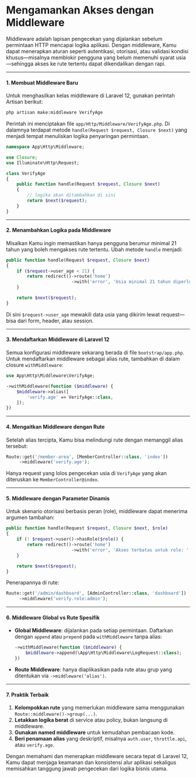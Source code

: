 # Mengamankan Akses dengan Middleware

Middleware adalah lapisan pengecekan yang dijalankan sebelum permintaan HTTP mencapai logika aplikasi. Dengan middleware, Kamu dapat menerapkan aturan seperti autentikasi, otorisasi, atau validasi kondisi khusus—misalnya memblokir pengguna yang belum memenuhi syarat usia—sehingga akses ke rute tertentu dapat dikendalikan dengan rapi.

***

#### 1. Membuat Middleware Baru

Untuk menghasilkan kelas middleware di Laravel 12, gunakan perintah Artisan berikut:

```bash
php artisan make:middleware VerifyAge
```

Perintah ini menciptakan file `app/Http/Middleware/VerifyAge.php`. Di dalamnya terdapat metode `handle(Request $request, Closure $next)` yang menjadi tempat menuliskan logika penyaringan permintaan.

```php
namespace App\Http\Middleware;

use Closure;
use Illuminate\Http\Request;

class VerifyAge
{
    public function handle(Request $request, Closure $next)
    {
        // logika akan ditambahkan di sini
        return $next($request);
    }
}
```

***

#### 2. Menambahkan Logika pada Middleware

Misalkan Kamu ingin memastikan hanya pengguna berumur minimal 21 tahun yang boleh mengakses rute tertentu. Ubah metode `handle` menjadi:

```php
public function handle(Request $request, Closure $next)
{
    if ($request->user_age < 21) {
        return redirect()->route('home')
                         ->with('error', 'Usia minimal 21 tahun diperlukan');
    }

    return $next($request);
}
```

Di sini `$request->user_age` mewakili data usia yang dikirim lewat request—bisa dari form, header, atau session.

***

#### 3. Mendaftarkan Middleware di Laravel 12

Semua konfigurasi middleware sekarang berada di file `bootstrap/app.php`. Untuk mendaftarkan middleware sebagai alias rute, tambahkan di dalam closure `withMiddleware`:

```php
use App\Http\Middleware\VerifyAge;

->withMiddleware(function ($middleware) {
    $middleware->alias([
        'verify.age' => VerifyAge::class,
    ]);
})
```

***

#### 4. Mengaitkan Middleware dengan Rute

Setelah alias tercipta, Kamu bisa melindungi rute dengan memanggil alias tersebut:

```php
Route::get('/member-area', [MemberController::class, 'index'])
     ->middleware('verify.age');
```

Hanya request yang lolos pengecekan usia di `VerifyAge` yang akan diteruskan ke `MemberController@index`.

***

#### 5. Middleware dengan Parameter Dinamis

Untuk skenario otorisasi berbasis peran (role), middleware dapat menerima argumen tambahan:

```php
public function handle(Request $request, Closure $next, $role)
{
    if (! $request->user()->hasRole($role)) {
        return redirect()->route('home')
                         ->with('error', 'Akses terbatas untuk role: '.$role);
    }

    return $next($request);
}
```

Penerapannya di rute:

```php
Route::get('/admin/dashboard', [AdminController::class, 'dashboard'])
     ->middleware('verify.role:admin');
```

***

#### 6. Middleware Global vs Rute Spesifik

*   **Global Middleware**: dijalankan pada setiap permintaan. Daftarkan dengan `append` atau `prepend` pada `withMiddleware` tanpa alias:

    ```php
    ->withMiddleware(function ($middleware) {
        $middleware->append(\App\Http\Middleware\LogRequest::class);
    })
    ```
* **Route Middleware**: hanya diaplikasikan pada rute atau grup yang ditentukan via `->middleware('alias')`.

***

#### 7. Praktik Terbaik

1. **Kelompokkan rute** yang memerlukan middleware sama menggunakan\
   &#x20;`Route::middleware()->group(...)`.
2. **Letakkan logika berat** di service atau policy, bukan langsung di middleware.
3. **Gunakan named middleware** untuk kemudahan pembacaan kode.
4. **Beri penamaan alias** yang deskriptif, misalnya `auth.user`, `throttle.api`, atau `verify.age`.

Dengan memahami dan menerapkan middleware secara tepat di Laravel 12, Kamu dapat menjaga keamanan dan konsistensi alur aplikasi sekaligus memisahkan tanggung jawab pengecekan dari logika bisnis utama.
